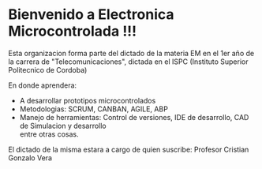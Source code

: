 # Bienvenido a Electronica Microcontrolada !!!  
Esta organizacion forma parte del dictado de la materia EM en el 1er año de la carrera de "Telecomunicaciones", dictada en el ISPC (Instituto Superior Politecnico de Cordoba)  

En donde aprendera:  
* A desarrollar prototipos microcontrolados  
* Metodologias: SCRUM, CANBAN, AGILE, ABP  
* Manejo de herramientas: Control de versiones, IDE de desarrollo, CAD de Simulacion y desarrollo  
entre otras cosas.  
  
El dictado de la misma estara a cargo de quien suscribe: Profesor Cristian Gonzalo Vera
